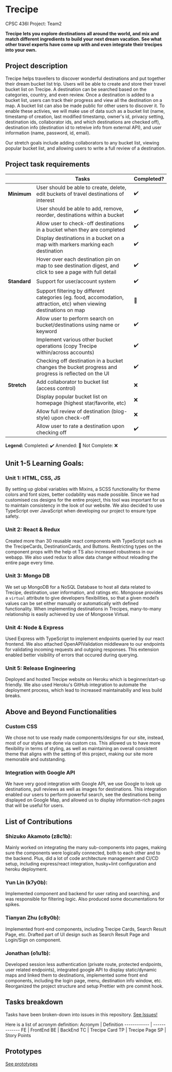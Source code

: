 # Trecipe
CPSC 436I Project: Team2 

**Trecipe lets you explore destinations all around the world, and mix and match different ingredients to build your next dream vacation. See what other travel experts have come up with and even integrate their trecipes into your own.**


## Project description

Trecipe helps travellers to discover wonderful destinations and put together their dream bucket list trip. Users will be able to create and store their travel bucket list on Trecipe. A destination can be searched based on the categories, country, and even review. Once a destination is added to a bucket list, users can track their progress and view all the destination on a map. A bucket list can also be made public for other users to discover it. To enable these activies, we will make use of data such as a bucket list (name, timestamp of creation, last modified timestamp, owner's id, privacy setting, destination ids, collaborator ids, and which destinations are checked off), destination info (destination id to retreive info from external API), and user information (name, password, id, email).

Our stretch goals include adding collaborators to any bucket list, viewing popular bucket list, and allowing users to write a full review of a destination.  

## Project task requirements

|          | Tasks                                                                                                                   | Completed?              |
|----------|------------------------------------------------------------------------------------------------------------------------|-------------------------|
| **Minimum**  | User should be able to create, delete, edit buckets of travel destinations of interest                                 | :heavy_check_mark:      |
|          | User should be able to add, remove, reorder, destinations within a bucket                                              | :heavy_check_mark:      |
|          | Allow user to check-off destinations in a bucket when they are completed                                               | :heavy_check_mark:      |
|          | Display destinations in a bucket on a map with markers marking each destination                                        | :heavy_check_mark:      |
|          | Hover over each destination pin on map to see destination digest, and click to see a page with full detail             | :heavy_check_mark:      |
| **Standard** | Support for user/account system                                                                                        | :heavy_check_mark:      |
|          | Support filtering by different categories (eg. food, accomodation, attraction, etc) when viewing destinations on map| :large_orange_diamond: |
|          | Allow user to perform search on bucket/destinations using name or keyword                                              | :heavy_check_mark:      |
|          | Implement various other bucket operations (copy Trecipe within/across accounts)                                        | :heavy_check_mark:      |
|          | Checking off destination in a bucket changes the bucket progress and progress is reflected on the UI                   | :heavy_check_mark:      |
| **Stretch**  | Add collaborator to bucket list (access control)                                                                       | :x:                     |
|          | Display popular bucket list on homepage (highest star/favorite, etc)                                                   | :x:                     |
|          | Allow full review of destination (blog-style) upon check-off                                                           | :x:                     |
|          | Allow user to rate a destination upon checking off                                                                     | :heavy_check_mark:      |

**Legend:**
Completed: :heavy_check_mark: 
Amended: :large_orange_diamond:
Not Complete: :x:


## Unit 1-5 Learning Goals:
### Unit 1: HTML, CSS, JS
By setting up global variables with Mixins, a SCSS functionality for theme colors and font sizes, better codability was made possible. Since we had customised css designs for the entire project, this tool was important for us to maintain consistency in the look of our website.
We also decided to use TypeScript over JavaScript when developing our project to ensure type safety.

### Unit 2: React & Redux
Created more than 30 reusable react components with TypeScript such as the TrecipeCards, DestinationCards, and Buttons. Restricting types on the component props with the help ot TS also increased robustness in our webapp. We also used redux to allow data change without reloading the entire page every time.

### Unit 3: Mongo DB
We set up MongoDB for a NoSQL Database to host all data related to Trecipe, destination, user information, and ratings etc. Mongoose provides a `virtual` attribute to give developers flexibilities, so that a given model’s values can be set either manually or automatically with defined functionality. <Example> When implementing destinations in Trecipes, many-to-many relationship is easily achieved by use of Mongoose Virtual.

### Unit 4: Node & Express
Used Express with TypeScript to implement endpoints queried by our react frontend. We also attached OpenAPIValidation middleware to our endpoints for validating incoming requests and outgoing responses. This extension enabled better visibility of errors that occured during querying.

### Unit 5: Release Engineering
Deployed and hosted Trecipe website on Heroku which is beginner/start-up friendly. We also used Heroku's GitHub integration to automate the deployment process, which lead to increased maintainabiliy and less build breaks.

## Above and Beyond Functionalities
### Custom CSS
We chose not to use ready made components/designs for our site, instead, most of our styles are done via custom css. This allowed us to have more flexibility in terms of styling, as well as maintaining an overall consistent theme that aligns with the setting of this project, making our site more memorable and outstanding.

### Integration with Google API
We have very good integration with Google API, we use Google to look up destinations, pull reviews as well as images for destinations. This integration enabled our users to perform powerful search, see the destinations being displayed on Google Map, and allowed us to display information-rich pages that will be useful for users.

## List of Contributions

### Shizuko Akamoto (z8c1b): 
Mainly worked on integrating the many sub-components into pages, making sure the components were logically connected, both to each other and to the backend. Plus, did a lot of code architecture management and CI/CD setup, including express/react integration, husky+lint configuration and heroku deployment.

### Yun Lin (k7y0b): 
Implemented component and backend for user rating and searching, and was responsible for filtering logic. Also produced some documentations for spikes. 

### Tianyan Zhu (c8y0b): 
Implemented front-end components, including Trecipe Cards, Search Result Page, etc. Drafted part of UI design such as Search Result Page and Login/Sign on component.

### Jonathan (o1u1b): 
Developed session less authentication (private route, protected endpoints, user related endpoints), integrated google API to display static/dynamic maps and linked them to destinations, implemented some front end components, including the login page, menu, destination info window, etc. Reorganized the project structure and setup Prettier with pre commit hook.

## Tasks breakdown
Tasks have been broken-down into issues in this repository. [See Issues!](https://github.com/shizuko-akamoto/Trecipe/issues)

Here is a list of acronym definition:
Acronym | Definition
------------ | -------------
FE | FrontEnd
BE | BackEnd
TC | Trecipe Card
TP | Trecipe Page
SP | Story Points


## Prototypes

[See prototypes](prototypes.pdf)
